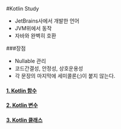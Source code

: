 #Kotlin Study

* JetBrains사에서 개발한 언어
* JVM위에서 동작
* 자바와 완벽히 호환

###장점
* Nullable 관리
* 코드간결성, 안정성, 상호운용성
* 각 문장의 마지막에 세미콜론(;)이 붙지 않는다.

#### [1. Kotlin 함수](src/main/resources/doc/1_함수.md)
#### [2. Kotlin 변수](src/main/resources/doc/2_변수.md)
#### [3. Kotlin 클래스](src/main/resources/doc/3_클래스.md)